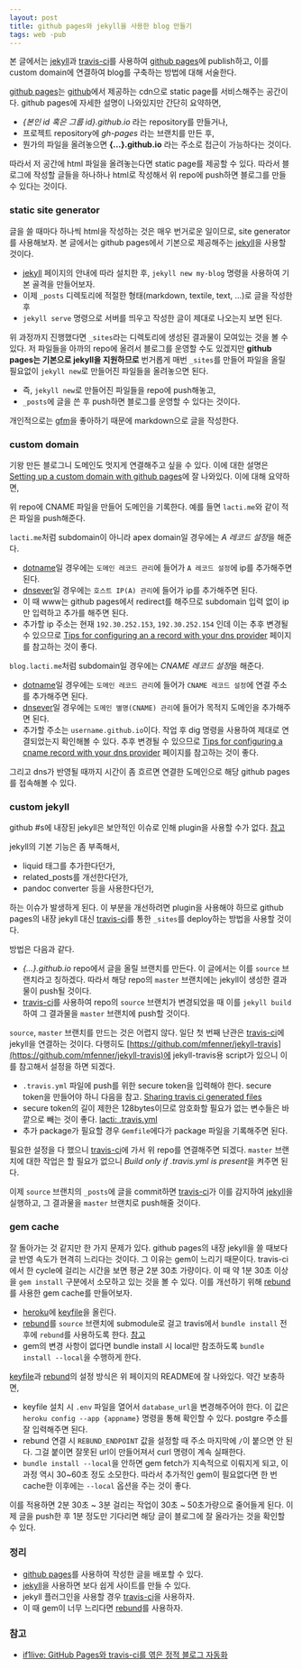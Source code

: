```yaml
---
layout: post
title: github pages와 jekyll을 사용한 blog 만들기
tags: web -pub
---
```


본 글에서는 [jekyll]과 [travis-ci]를 사용하여 [github pages]에 publish하고, 이를 custom domain에 연결하여 blog를 구축하는 방법에 대해 서술한다.

[github pages]는 [github]에서 제공하는 cdn으로 static page를 서비스해주는 공간이다. github pages에 자세한 설명이 나와있지만 간단히 요약하면,

* *{본인 id 혹은 그룹 id}.github.io* 라는 repository를 만들거나,
* 프로젝트 repository에 *gh-pages* 라는 브랜치를 만든 후,
* 뭔가의 파일을 올려놓으면 **{...}.github.io** 라는 주소로 접근이 가능하다는 것이다.

따라서 저 공간에 html 파일을 올려놓는다면 static page를 제공할 수 있다. 따라서 블로그에 작성할 글들을 하나하나 html로 작성해서 위 repo에 push하면 블로그를 만들 수 있다는 것이다.

### static site generator

글을 쓸 때마다 하나씩 html을 작성하는 것은 매우 번거로운 일이므로, site generator를 사용해보자. 본 글에서는 github pages에서 기본으로 제공해주는 [jekyll]을 사용할 것이다.

* [jekyll] 페이지의 안내에 따라 설치한 후, `jekyll new my-blog` 명령을 사용하여 기본 골격을 만들어보자.
* 이제 `_posts` 디렉토리에 적절한 형태(markdown, textile, text, ...)로 글을 작성한 후
* `jekyll serve` 명령으로 서버를 띄우고 작성한 글이 제대로 나오는지 보면 된다.

위 과정까지 진행했다면 `_sites`라는 디렉토리에 생성된 결과물이 모여있는 것을 볼 수 있다. 저 파일들을 아까의 repo에 올려서 블로그를 운영할 수도 있겠지만 **github pages는 기본으로 jekyll을 지원하므로** 번거롭게 매번 `_sites`를 만들어 파일을 올릴 필요없이 `jekyll new`로 만들어진 파일들을 올려놓으면 된다.

* 즉, `jekyll new`로 만들어진 파일들을 repo에 push해놓고,
* `_posts`에 글을 쓴 후 push하면 블로그를 운영할 수 있다는 것이다.

개인적으로는 [gfm](https://help.github.com/articles/github-flavored-markdown)을 좋아하기 때문에 markdown으로 글을 작성한다.

### custom domain

기왕 만든 블로그니 도메인도 멋지게 연결해주고 싶을 수 있다. 이에 대한 설명은 [Setting up a custom domain with github pages](https://help.github.com/articles/setting-up-a-custom-domain-with-github-pages)에 잘 나와있다. 이에 대해 요약하면,

위 repo에 CNAME 파일을 만들어 도메인을 기록한다. 예를 들면 `lacti.me`와 같이 적은 파일을 push해준다.

`lacti.me`처럼 subdomain이 아니라 apex domain일 경우에는 *A 레코드 설정*을 해준다.

* [dotname]일 경우에는 `도메인 레코드 관리`에 들어가 `A 레코드 설정`에 ip를 추가해주면 된다.
* [dnsever]일 경우에는 `호스트 IP(A) 관리`에 들어가 ip를 추가해주면 된다.
* 이 때 www는 github pages에서 redirect를 해주므로 subdomain 입력 없이 ip만 입력하고 추가를 해주면 된다.
* 추가할 ip 주소는 현재 `192.30.252.153`, `192.30.252.154` 인데 이는 추후 변경될 수 있으므로 [Tips for configuring an a record with your dns provider](https://help.github.com/articles/tips-for-configuring-an-a-record-with-your-dns-provider) 페이지를 참고하는 것이 좋다.

`blog.lacti.me`처럼 subdomain일 경우에는 *CNAME 레코드 설정*을 해준다.

* [dotname]일 경우에는 `도메인 레코드 관리`에 들어가 `CNAME 레코드 설정`에 연결 주소를 추가해주면 된다.
* [dnsever]일 경우에는 `도메인 별명(CNAME) 관리`에 들어가 목적지 도메인을 추가해주면 된다.
* 추가할 주소는 `username.github.io`이다. 작업 후 dig 명령을 사용하여 제대로 연결되었는지 확인해볼 수 있다. 추후 변경될 수 있으므로 [Tips for configuring a cname record with your dns provider](https://help.github.com/articles/tips-for-configuring-a-cname-record-with-your-dns-provider) 페이지를 참고하는 것이 좋다.

그리고 dns가 반영될 때까지 시간이 좀 흐르면 연결한 도메인으로 해당 github pages를 접속해볼 수 있다.

### custom jekyll

github #s에 내장된 jekyll은 보안적인 이슈로 인해 plugin을 사용할 수가 없다. [참고](https://github.com/jekyll/jekyll/issues/325)

jekyll의 기본 기능은 좀 부족해서,

* liquid 태그를 추가한다던가,
* related_posts를 개선한다던가,
* pandoc converter 등을 사용한다던가,

하는 이슈가 발생하게 된다. 이 부분을 개선하려면 plugin을 사용해야 하므로 github pages의 내장 jekyll 대신 [travis-ci]를 통한 `_sites`를 deploy하는 방법을 사용할 것이다.

방법은 다음과 같다.

* *{...}.github.io* repo에서 글을 올릴 브랜치를 만든다. 이 글에서는 이를 `source` 브랜치라고 칭하겠다. 따라서 해당 repo의 `master` 브랜치에는 jekyll이 생성한 결과물이 push될 것이다.
* [travis-ci]를 사용하여 repo의 `source` 브랜치가 변경되었을 때 이를 `jekyll build`하여 그 결과물을 `master` 브랜치에 push할 것이다.

`source`, `master` 브랜치를 만드는 것은 어렵지 않다. 일단 첫 번째 난관은 [travis-ci]에 jekyll을 연결하는 것이다. 다행히도 [https://github.com/mfenner/jekyll-travis](https://github.com/mfenner/jekyll-travis)에 jekyll-travis용 script가 있으니 이를 참고해서 설정을 하면 되겠다.

* `.travis.yml` 파일에 push를 위한 secure token을 입력해야 한다. secure token을 만들어야 하니 다음을 참고. [Sharing travis ci generated files](https://sleepycoders.blogspot.kr/2013/03/sharing-travis-ci-generated-files.html)
* secure token의 길이 제한은 128bytes이므로 암호화할 필요가 없는 변수들은 바깥으로 빼는 것이 좋다. [lacti: .travis.yml](https://github.com/lacti/lacti.github.io/blob/source/.travis.yml)
* 추가 package가 필요할 경우 `Gemfile`에다가 package 파일을 기록해주면 된다.

필요한 설정을 다 했으니 [travis-ci]에 가서 위 repo를 연결해주면 되겠다. `master` 브랜치에 대한 작업은 할 필요가 없으니 *Build only if .travis.yml is present*을 켜주면 된다.

이제 `source` 브랜치의 `_posts`에 글을 commit하면 [travis-ci]가 이를 감지하여 [jekyll]을 실행하고, 그 결과물을 `master` 브랜치로 push해줄 것이다.

### gem cache

잘 돌아가는 것 같지만 한 가지 문제가 있다. github pages의 내장 jekyll을 쓸 때보다 글 반영 속도가 현격히 느리다는 것이다. 그 이유는 gem이 느리기 때문이다. travis-ci에서 한 cycle에 걸리는 시간을 보면 평균 2분 30초 가량이다. 이 때 약 1분 30초 이상을 `gem install` 구분에서 소모하고 있는 것을 볼 수 있다. 이를 개선하기 위해 [rebund]를 사용한 gem cache를 만들어보자.

* [heroku]에 [keyfile]을 올린다.
* [rebund]를 `source` 브랜치에 submodule로 걸고 travis에서 `bundle install` 전후에 `rebund`를 사용하도록 한다. [참고](https://github.com/lacti/lacti.github.io/blob/source/.travis.yml)
* gem의 변경 사항이 없다면 bundle install 시 local만 참조하도록 `bundle install --local`을 수행하게 한다.

[keyfile]과 [rebund]의 설정 방식은 위 페이지의 README에 잘 나와있다. 약간 보충하면,

* keyfile 설치 시 `.env` 파일을 열어서 `database_url`을 변경해주어야 한다. 이 값은 `heroku config --app {appname}` 명령을 통해 확인할 수 있다. postgre 주소를 잘 입력해주면 된다.
* rebund 연결 시 `REBUND_ENDPOINT` 값을 설정할 때 주소 마지막에 `/`이 붙으면 안 된다. 그걸 붙이면 잘못된 url이 만들어져서 curl 명령이 계속 실패한다.
* `bundle install --local`을 안하면 gem fetch가 지속적으로 이뤄지게 되고, 이 과정 역시 30~60초 정도 소모한다. 따라서 추가적인 gem이 필요없다면 한 번 cache한 이후에는 `--local` 옵션을 주는 것이 좋다.

이를 적용하면 2분 30초 ~ 3분 걸리는 작업이 30초 ~ 50초가량으로 줄어들게 된다. 이제 글을 push한 후 1분 정도만 기다리면 해당 글이 블로그에 잘 올라가는 것을 확인할 수 있다.

### 정리

* [github pages]를 사용하여 작성한 글을 배포할 수 있다.
* [jekyll]을 사용하면 보다 쉽게 사이트를 만들 수 있다.
* jekyll 플러그인을 사용할 경우 [travis-ci]을 사용하자.
* 이 때 gem이 너무 느리다면 [rebund]를 사용하자.

### 참고

* [if1live: GitHub Pages와 travis-ci를 엮은 정적 블로그 자동화](https://libsora.so/posts/static-blog-sample/)

[jekyll]: https://jekyllrb.com/
[github]: https://github.com/
[travis-ci]: https://travis-ci.org/
[github pages]: https://pages.github.com/
[dotname]: https://dotname.co.kr/
[dnsever]: https://kr.dnsever.com/
[rebund]: https://github.com/mezis/rebund
[keyfile]: https://github.com/mezis/keyfile
[heroku]: https://www.heroku.com/

